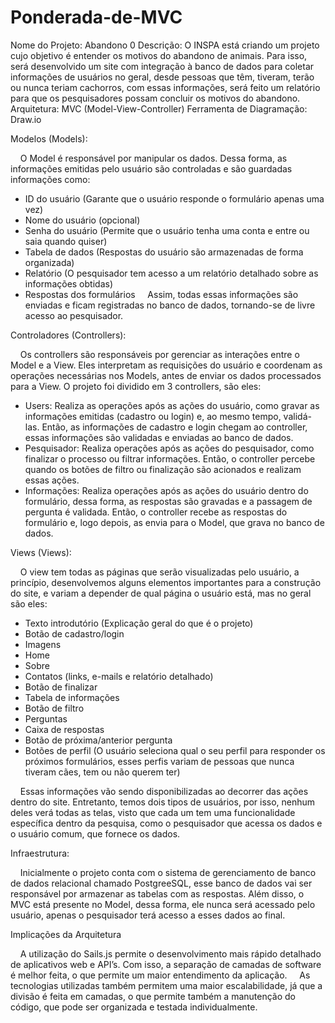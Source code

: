# Ponderada-de-MVC

Nome do Projeto: Abandono 0
Descrição: O INSPA está criando um projeto cujo objetivo é entender os motivos do abandono de animais. Para isso, será desenvolvido um site com integração à banco de dados para coletar informações de usuários no geral, desde pessoas que têm, tiveram, terão ou nunca teriam cachorros, com essas informações, será feito um relatório para que os pesquisadores possam concluir os motivos do abandono.
Arquitetura: MVC (Model-View-Controller)
Ferramenta de Diagramação: Draw.io

Modelos (Models):

&nbsp;&nbsp;&nbsp;&nbsp;O Model é responsável por manipular os dados. Dessa forma, as informações emitidas pelo usuário são controladas e são guardadas informações como:
* ID do usuário (Garante que o usuário responde o formulário apenas uma vez)
* Nome do usuário (opcional)
* Senha do usuário (Permite que o usuário tenha uma conta e entre ou saia quando quiser)
* Tabela de dados (Respostas do usuário são armazenadas de forma organizada)
* Relatório (O pesquisador tem acesso a um relatório detalhado sobre as informações obtidas)
* Respostas dos formulários
&nbsp;&nbsp;&nbsp;&nbsp;Assim, todas essas informações são enviadas e ficam registradas no banco de dados, tornando-se de livre acesso ao pesquisador.

Controladores (Controllers):

&nbsp;&nbsp;&nbsp;&nbsp;Os controllers são responsáveis por gerenciar as interações entre o Model e a View. Eles interpretam as requisições do usuário e coordenam as operações necessárias nos Models, antes de enviar os dados processados para a View.
O projeto foi dividido em 3 controllers, são eles:
* Users: Realiza as operações após as ações do usuário, como gravar as informações emitidas (cadastro ou login) e, ao mesmo tempo, validá-las. Então, as informações de cadastro e login chegam ao controller, essas informações são validadas e enviadas ao banco de dados.
* Pesquisador: Realiza operações após as ações do pesquisador, como finalizar o processo ou filtrar informações. Então, o controller percebe quando os botões de filtro ou finalização são acionados e realizam essas ações.
* Informações: Realiza operações após as ações do usuário dentro do formulário, dessa forma, as respostas são gravadas e a passagem de pergunta é validada. Então, o controller recebe as respostas do formulário e, logo depois, as envia para o Model, que grava no banco de dados.

Views (Views):

&nbsp;&nbsp;&nbsp;&nbsp;O view tem todas as páginas que serão visualizadas pelo usuário, a princípio, desenvolvemos alguns elementos importantes para a construção do site, e variam a depender de qual página o usuário está, mas no geral são eles:
* Texto introdutório (Explicação geral do que é o projeto)
* Botão de cadastro/login
* Imagens
* Home
* Sobre
* Contatos (links, e-mails e relatório detalhado)
* Botão de finalizar
* Tabela de informações
* Botão de filtro
* Perguntas
* Caixa de respostas
* Botão de próxima/anterior pergunta
* Botões de perfil (O usuário seleciona qual o seu perfil para responder os próximos formulários, esses perfis variam de pessoas que nunca tiveram cães, tem ou não querem ter)

&nbsp;&nbsp;&nbsp;&nbsp;Essas informações vão sendo disponibilizadas ao decorrer das ações dentro do site. Entretanto, temos dois tipos de usuários, por isso, nenhum deles verá todas as telas, visto que cada um tem uma funcionalidade específica dentro da pesquisa, como o pesquisador que acessa os dados e o usuário comum, que fornece os dados.

Infraestrutura:

&nbsp;&nbsp;&nbsp;&nbsp;Inicialmente o projeto conta com o sistema de gerenciamento de banco de dados relacional chamado PostgreeSQL, esse banco de dados vai ser responsável por armazenar as tabelas com as respostas. Além disso, o MVC está presente no Model, dessa forma, ele nunca será acessado pelo usuário, apenas o pesquisador terá acesso a esses dados ao final.

Implicações da Arquitetura

&nbsp;&nbsp;&nbsp;&nbsp;A utilização do Sails.js permite o desenvolvimento mais rápido detalhado de aplicativos web e API’s. Com isso, a separação de camadas de software é melhor feita, o que permite um maior entendimento da aplicação.
&nbsp;&nbsp;&nbsp;&nbsp;As tecnologias utilizadas também permitem uma maior escalabilidade, já que a divisão é feita em camadas, o que permite também a manutenção do código, que pode ser organizada e testada individualmente. 

